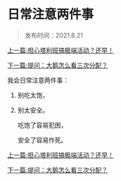 # 日常注意两件事



> 发布时间：2021.8.21



[上一篇:担心塔利班搞极端活动？还早！](/social/article118)  

[下一篇:提问：大鹅怎么看三次分配？](/social/article120) 



我会日常注意两件事：

1. 别吃太饱，

2. 别太安全。

   

   吃饱了容易犯困，

   安全了容易作死。



[上一篇:担心塔利班搞极端活动？还早！](/social/article118)  

[下一篇:提问：大鹅怎么看三次分配？](/social/article120) 

